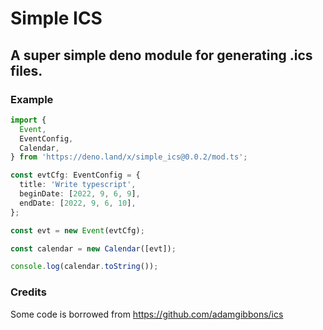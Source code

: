 # Simple ICS
## A super simple deno module for generating .ics files.

### Example
```typescript
import {
  Event,
  EventConfig,
  Calendar,
} from 'https://deno.land/x/simple_ics@0.0.2/mod.ts';

const evtCfg: EventConfig = {
  title: 'Write typescript',
  beginDate: [2022, 9, 6, 9],
  endDate: [2022, 9, 6, 10],
};

const evt = new Event(evtCfg);

const calendar = new Calendar([evt]);

console.log(calendar.toString());
```

### Credits
Some code is borrowed from https://github.com/adamgibbons/ics
